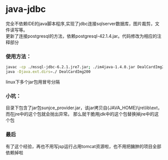 # java-jdbc

完全不依赖IDE的java脚本程序,实现了jdbc连接sqlserver数据库，图片裁剪，文件读写等。<br>
更新了连接postgresql的方法，依赖postgresql-42.1.4.jar。代码修改为相应的注释部分

### 使用方法：
``` bash
javac -cp ./mssql-jdbc-6.2.1.jre7.jar; ./im4java-1.4.0.jar DealCardImg200.java
java -Djava.ext.dirs=./ DealCardImg200
```

linux下多个jar包用冒号分隔


### 小坑：
目录下包含了jar包sunjce_provider.jar，该jar拷贝自{JAVA_HOME}\jre\lib\ext，而在jre中的这个包就会抛出异常。
那么就干脆用jdk中的这个包替换掉jre中的这个包

### 最后
有了这个经验，再也不用写jsp运行占用tomcat资源啦，也不用把臃肿的项目全部依赖掉啦
